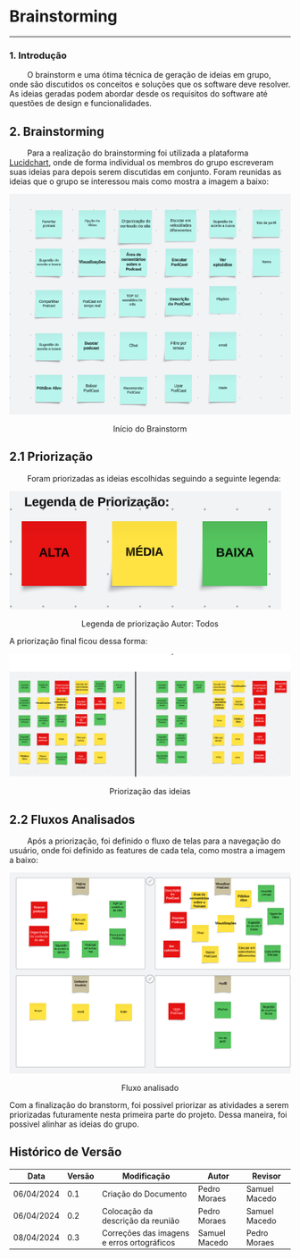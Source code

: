 # Brainstorming 
----

### 1. Introdução 

&emsp;&emsp; O brainstorm e uma ótima técnica de geração de ideias em grupo, onde são discutidos os conceitos e soluções que os software deve resolver. As ideias geradas podem abordar desde os requisitos do software até questões de design e funcionalidades. 

## 2. Brainstorming

&emsp;&emsp; Para a realização do brainstorming foi utilizada a plataforma [Lucidchart](https://www.lucidchart.com/pages/), onde de forma individual os membros do grupo escreveram suas ideias para depois serem discutidas em conjunto. Foram reunidas as ideias que o grupo se interessou mais como mostra a imagem a baixo:

![imagem](https://raw.githubusercontent.com/UnBArqDsw2024-1/2024.1_G5_My_AudioPodCast/main/docs/Base/assets/brainstorm/Brainstorm_1.png)

<center/>Início do Brainstorm</center></em>

## 2.1 Priorização

&emsp;&emsp; Foram priorizadas as ideias escolhidas seguindo a seguinte legenda:

![Legenda](https://raw.githubusercontent.com/UnBArqDsw2024-1/2024.1_G5_My_AudioPodCast/main/docs/Base/assets/brainstorm/Priooriza%C3%A7%C3%A3o.png)
<center/>Legenda de priorização
Autor: Todos</center></em>

</p> A priorização final ficou dessa forma:

![Priorização](https://raw.githubusercontent.com/UnBArqDsw2024-1/2024.1_G5_My_AudioPodCast/main/docs/Base/assets/brainstorm/Brainstorm_2.png)
<center/>Priorização das ideias</center></em>

## 2.2 Fluxos Analisados

&emsp;&emsp; Após a priorização, foi definido o fluxo de telas para a navegação do usuário, onde foi definido as features de cada tela, como mostra a imagem a baixo:

![Fluxo Analisado](https://raw.githubusercontent.com/UnBArqDsw2024-1/2024.1_G5_My_AudioPodCast/main/docs/Base/assets/brainstorm/Brainstorm_3.png)
<center/>Fluxo analisado</center></em>

Com a finalização do branstorm, foi possivel priorizar as atividades a serem priorizadas futuramente nesta primeira parte do projeto. Dessa maneira, foi possivel alinhar as ideias do grupo.

## Histórico de Versão

| Data       | Versão | Modificação      | Autor      | Revisor |
|------------|--------|------------------|------------|---------|
| 06/04/2024 | 0.1    | Criação do Documento | Pedro Moraes | Samuel Macedo  |
| 06/04/2024 | 0.2    | Colocação da descrição da reunião  | Pedro Moraes | Samuel Macedo  |
| 08/04/2024 | 0.3    | Correções das imagens e erros ortográficos | Samuel Macedo | Pedro Moraes |